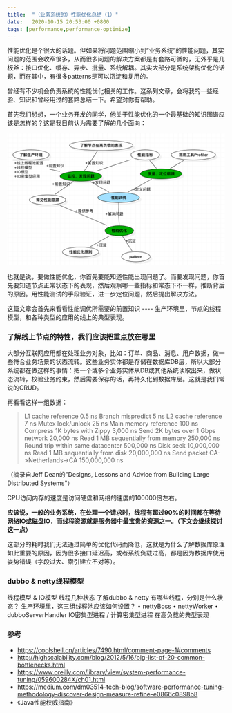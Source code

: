 ```yaml
---
title:  "（业务系统的）性能优化总结（1）"
date:   2020-10-15 20:53:00 +0800
tags: [performance,performance-optimize]
---
```


性能优化是个很大的话题。但如果将问题范围缩小到“业务系统”的性能问题，其实问题的范围会收窄很多，从而很多问题的解决方案都是有套路可循的，无外乎是几板斧：接口优化、缓存、异步、批量、系统解耦。其实大部分是系统架构优化的话题，而在其中，有很多patterns是可以沉淀和复用的。

曾经有不少机会负责系统的性能优化相关的工作。这系列文章，会将我的一些经验、知识和曾经用过的套路总结一下。希望对你有帮助。

首先我们想想，一个业务开发的同学，他关于性能优化的一个最基础的知识图谱应该是怎样的？这是我目前认为需要了解的几个面向：

![Alt](/images/performance-1.png)

也就是说，要做性能优化，你首先要能知道性能出现问题了。而要发现问题，你首先要知道节点正常状态下的表现，然后观察哪一些指标和常态下不一样，推断背后的原因。用性能测试的手段验证，进一步定位问题，然后提出解决方法。

这篇文章会首先来看看性能调优所需要的前置知识 ---- 生产环境里，节点的线程模型，和各种类型的应用的线上的典型表现。

### 了解线上节点的特性，我们应该把重点放在哪里

大部分互联网应用都在处理业务对象，比如：订单、商品、消息、用户数据，做一些符合业务场景的状态流转。这些业务实体都是存储在数据库DB层，所以大部分系统都在做这样的事情：把一个或多个业务实体从DB或其他系统读取出来，做状态流转，校验业务约束，然后需要保存的话，再持久化到数据库层。这就是我们常说的CRUD。

再看看这样一组数据：

> L1 cache reference 0.5 ns
Branch mispredict 5 ns
L2 cache reference 7 ns
Mutex lock/unlock 25 ns
Main memory reference 100 ns
Compress 1K bytes with Zippy 3,000 ns
Send 2K bytes over 1 Gbps network 20,000 ns
Read 1 MB sequentially from memory 250,000 ns
Round trip within same datacenter 500,000 ns
Disk seek 10,000,000 ns
Read 1 MB sequentially from disk 20,000,000 ns
Send packet CA->Netherlands->CA 150,000,000 ns

（摘录自Jeff Dean的"Designs, Lessons and Advice from Building Large Distributed Systems"）

CPU访问内存的速度是访问硬盘和网络的速度的100000倍左右。

**应该说，一般的业务系统，在处理一个请求时，线程有超过90%的时间都在等待网络IO或磁盘IO，而线程资源就是服务器中最宝贵的资源之一。（下文会继续探讨这一点）**

这部分的耗时我们无法通过简单的优化代码而降低，这就是为什么了解数据库原理如此重要的原因，因为很多接口延迟高，或者系统负载过高，都是因为数据库使用姿势错误（字段过大、索引建立不对等）。

### dubbo & netty线程模型



线程模型 & IO模型
线程几种状态
了解dubbo & netty
有哪些线程，分别是什么状态？
生产环境里，这三组线程池应该如何设置？
• nettyBoss
• nettyWorker
• dubboServerHandler
IO密集型进程 / 计算密集型进程 在高负载的典型表现


### 参考
- https://coolshell.cn/articles/7490.html/comment-page-1#comments
- http://highscalability.com/blog/2012/5/16/big-list-of-20-common-bottlenecks.html
- https://www.oreilly.com/library/view/system-performance-tuning/059600284X/ch01.html
- https://medium.com/dm03514-tech-blog/software-performance-tuning-methodology-discover-design-measure-refine-e0866c0898b8
- 《Java性能权威指南》

